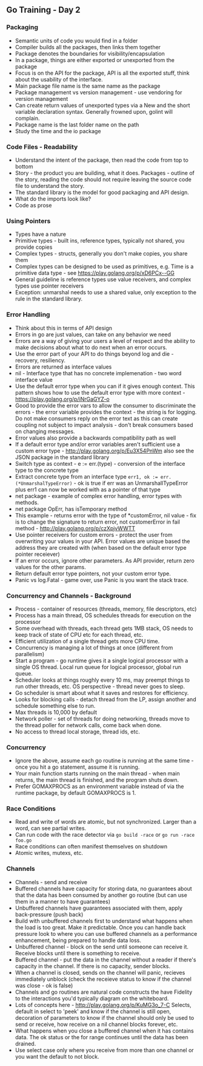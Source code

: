 ## Go Training - Day 2

### Packaging

* Semantic units of code you would find in a folder
* Compiler builds all the packages, then links them together
* Package denotes the boundaries for visibility/encapsulation
* In a package, things are either exported or unexported from the package
* Focus is on the API for the package, API is all the exported stuff, think about
the usability of the interface.
* Main package file name is the same name as the package
* Package management vs version management - use vendoring for version management
* Can create return values of unexported types via a New and the short variable
declaration syntax. Generally frowned upon, golint will complain.
* Package name is the last folder name on the path
* Study the time and the io package

### Code Files - Readability

* Understand the intent of the package, then read the code from top to bottom
* Story - the product you are building, what it does. Packages - outline of the
story, reading the code should not require leaving the source code file to
understand the story.
* The standard library is the model for good packaging and API design.
* What do the imports look like?
* Code as prose

### Using Pointers

* Types have a nature
* Primitive types - built ins, reference types, typically not shared, you provide
copies
* Complex types - structs, generally you don't make copies, you share them
* Complex types can be designed to be used as primitives, e.g. Time is
a primitive data type - see
https://play.golang.org/p/xD6PCx--GG
* General guideline is reference types use value receivers, and complex
types use pointer receivers
* Exception: unmarshal needs to use a shared value, only exception to the rule
in the standard library.

### Error Handling

* Think about this in terms of API design
* Errors in go are just values, can take on any behavior we need
* Errors are a way of giving your users a level of respect and the ability
to make decisions about what to do next when an error occurs.
* Use the error part of your API to do things beyond log and die - recovery,
resiliency.
* Errors are returned as interface values
* nil - Interface type that has no concrete implemenation - two word interface
value
* Use the default error type when you can if it gives enough context. This
pattern shows how to use the default error type with more context - https://play.golang.org/p/iNrGaGYZ-o
* Good to provide the error vars to allow the consumer to discriminate the errors - the
error variable provides the context - the string is for logging. Do
not make consumers reply on the error text as this can create coupling not subject
to impact analysis - don't break consumers based on changing messages.
* Error values also provide a backwards compatibility path as well
* If a default error type and/or error variables aren't sufficient use a custom
error type - http://play.golang.org/p/Eu3X54PnWm also see the JSON package in the
standard library
* Switch type as context - e := err.(type) - conversion of the interface type to the
concrete type
* Extract concrete type from an interface type
`err1, ok := err.(*UnmarshalTypeError)` - ok is true if err was an UnmarshallTypeError plus
err1 can now be worked with as a pointer of that type
* net package - example of complex error handling, error types with methods.
* net package OpErr, has isTemporary method
* This example - returns error with the type of *customError, nil value - fix is to
change the signature to return error, not customerError in fail method - http://play.golang.org/p/czXpjvWWTT
* Use pointer receivers for custom errors - protect the user from overwriting your
values in your API. Error values are unique based the address they are created with (when
  based on the default error type pointer receiever)
* If an error occurs, ignore other parameters. As API provider, return zero values for the
other params.
* Return default error type pointers, not your custom error type.
* Panic vs log.Fatal - game over, use Panic is you want the stack trace.

### Concurrency and Channels - Background

* Process - container of resources (threads, memory, file descriptors, etc)
* Process has a main thread, OS schedules threads for execution on the processor
* Some overhead with threads, each thread gets 1MB stack, OS needs to keep track
of state of CPU etc for each thread, etc.
* Efficient utilization of a single thread gets more CPU time.
* Concurrency is managing a lot of things at once (different from parallelism)
* Start a program - go runtime gives it a single logical processor with a single OS
thread. Local run queue for logical processor, global run queue.
* Scheduler looks at things roughly every 10 ms, may preempt things to run other
threads, etc. OS perspective - thread never goes to sleep.
* Go scheduler is smart about what it saves and restores for efficiency.
* Looks for blocking calls - detach thread from the LP, assign another and schedule
something else to run.
* Max threads is 10,000 by default
* Network poller - set of threads for doing networking, threads move to the thread poller for
network calls, come back when done.
* No access to thread local storage, thread ids, etc.

### Concurrency

* Ignore the above, assume each go routine is running at the same time - once you hit a go
statement, assume it is running.
* Your main function starts running on the main thread - when main returns, the main thread
is finished, and the program shuts down.
* Prefer GOMAXPROCS as an environment variable instead of via the runtime package, by default
GOMAXPROCS is 1.

### Race Conditions

* Read and write of words are atomic, but not synchronized. Larger than a word, can see
partial writes.
* Can run code with the race detector via `go build -race` or `go run -race foo.go`
* Race conditions can often manifest themselves on shutdown
* Atomic writes, mutexs, etc.

### Channels

* Channels - send and receive
* Buffered channels have capacity for storing data, no guarantees about that the data has
been consumed by another go routine (but can use them in a manner to have guarantees)
* Unbuffered channels have guarantees associated with them, apply back-pressure
(push back)
* Build with unbuffered channels first to understand what happens when the load is
too great. Make it predictable. Once you can handle back pressure look to where you can
use buffered channels as a performance enhancement, being prepared to handle data loss.
* Unbuffered channel - block on the send until someone can receive it. Receive blocks until
there is something to receive.
* Buffered channel - put the data in the channel without a reader if there's capacity
in the channel. If there is no capacity, sender blocks.
* When a channel is closed, sends on the channel will panic, recieves immediately
unblock (check the receieve status to know if the channel was close - ok is false)
* Channels and go routines are natural code constructs the have Fidelity to the
interactions you'd typically diagram on the whiteboard.
* Lots of concepts here - http://play.golang.org/p/KuMG3o_7-C Selects, default in select
to 'peek' and know if the channel is still open, decoration of parameters to know
if the channel should only be used to send or receive, how receive on a nil channel
blocks forever, etc.
* What happens when you close a buffered channel when it has contains data. The ok status
or the for range continues until the data has been drained.
* Use select case only where you receive from more than one channel or you want the default
to not block.
